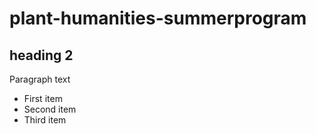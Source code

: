 # plant-humanities-summerprogram

## heading 2

Paragraph text

- First item
- Second item
- Third item

